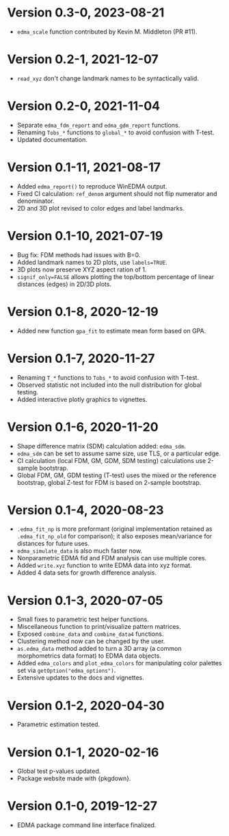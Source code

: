 # Version 0.3-0, 2023-08-21

* `edma_scale` function contributed by Kevin M. Middleton (PR #11).

# Version 0.2-1, 2021-12-07

* `read_xyz` don't change landmark names to be syntactically valid.

# Version 0.2-0, 2021-11-04

* Separate `edma_fdm_report` and `edma_gdm_report` functions.
* Renaming `Tobs_*` functions to `global_*` to avoid confusion with T-test.
* Updated documentation.

# Version 0.1-11, 2021-08-17

* Added `edma_report()` to reproduce WinEDMA output.
* Fixed CI calculation: `ref_denom` argument should not flip
  numerator and denominator.
* 2D and 3D plot revised to color edges and label landmarks.

# Version 0.1-10, 2021-07-19

* Bug fix: FDM methods had issues with B=0.
* Added landmark names to 2D plots, use `labels=TRUE`.
* 3D plots now preserve XYZ aspect ration of 1.
* `signif_only=FALSE` allows plotting the top/bottom percentage 
  of linear distances (edges) in 2D/3D plots.

# Version 0.1-8, 2020-12-19

* Added new function `gpa_fit` to estimate mean form based on GPA.

# Version 0.1-7, 2020-11-27

* Renaming `T_*` functions to `Tobs_*` to avoid confusion with T-test.
* Observed statistic not included into the null distribution for global testing.
* Added interactive plotly graphics to vignettes.

# Version 0.1-6, 2020-11-20

* Shape difference matrix (SDM) calculation added: `edma_sdm`.
* `edma_sdm` can be set to assume same size, use TLS, or a particular edge.
* CI calculation (local FDM, GM, GDM, SDM testing) calculations use
  2-sample bootstrap.
* Global FDM, GM, GDM testing (T-test) uses the mixed or the reference
  bootstrap, global Z-test for FDM is based on 2-sample bootstrap.

# Version 0.1-4, 2020-08-23

* `.edma_fit_np` is more preformant (original implementation
  retained as `.edma_fit_np_old` for comparison);
  it also exposes mean/variance for distances for future uses.
* `edma_simulate_data` is also much faster now.
* Nonparametric EDMA fid and FDM analysis can use multiple cores.
* Added `write.xyz` function to write EDMA data into xyz format.
* Added 4 data sets for growth difference analysis.

# Version 0.1-3, 2020-07-05

* Small fixes to parametric test helper functions.
* Miscellaneous function to print/visualize pattern matrices.
* Exposed `combine_data` and `combine_data4` functions.
* Clustering method now can be changed by the user.
* `as.edma_data` method added to turn a 3D array (a common
  morphometrics data format) to EDMA data objects.
* Added `edma_colors` and `plot_edma_colors` for
  manipulating color palettes set via `getOption("edma_options")`.
* Extensive updates to the docs and vignettes.

# Version 0.1-2, 2020-04-30

* Parametric estimation tested.

# Version 0.1-1, 2020-02-16

* Global test p-values updated.
* Package website made with {pkgdown}.

# Version 0.1-0, 2019-12-27

* EDMA package command line interface finalized.
